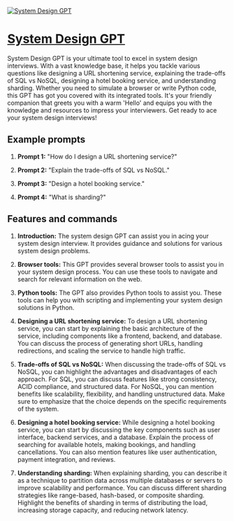 [![System Design GPT](https://files.oaiusercontent.com/file-r64CmKpALwyV4CE8jAHuK448?se=2123-10-16T17%3A25%3A32Z&sp=r&sv=2021-08-06&sr=b&rscc=max-age%3D31536000%2C%20immutable&rscd=attachment%3B%20filename%3D7b492d9f-e930-40d2-846e-c57fec79a0bf.png&sig=nXt3yOZZHqi26axoYxndrdxgtUJ2YqKCHj/aVY5YfGo%3D)](https://chat.openai.com/g/g-hdVziaooT-system-design-gpt)

# [System Design GPT](https://chat.openai.com/g/g-hdVziaooT-system-design-gpt)

System Design GPT is your ultimate tool to excel in system design interviews. With a vast knowledge base, it helps you tackle various questions like designing a URL shortening service, explaining the trade-offs of SQL vs NoSQL, designing a hotel booking service, and understanding sharding. Whether you need to simulate a browser or write Python code, this GPT has got you covered with its integrated tools. It's your friendly companion that greets you with a warm 'Hello' and equips you with the knowledge and resources to impress your interviewers. Get ready to ace your system design interviews!

## Example prompts

1. **Prompt 1:** "How do I design a URL shortening service?"

2. **Prompt 2:** "Explain the trade-offs of SQL vs NoSQL."

3. **Prompt 3:** "Design a hotel booking service."

4. **Prompt 4:** "What is sharding?"

## Features and commands

1. **Introduction:** The system design GPT can assist you in acing your system design interview. It provides guidance and solutions for various system design problems.

2. **Browser tools:** This GPT provides several browser tools to assist you in your system design process. You can use these tools to navigate and search for relevant information on the web.

3. **Python tools:** The GPT also provides Python tools to assist you. These tools can help you with scripting and implementing your system design solutions in Python.

4. **Designing a URL shortening service:** To design a URL shortening service, you can start by explaining the basic architecture of the service, including components like a frontend, backend, and database. You can discuss the process of generating short URLs, handling redirections, and scaling the service to handle high traffic.

5. **Trade-offs of SQL vs NoSQL:** When discussing the trade-offs of SQL vs NoSQL, you can highlight the advantages and disadvantages of each approach. For SQL, you can discuss features like strong consistency, ACID compliance, and structured data. For NoSQL, you can mention benefits like scalability, flexibility, and handling unstructured data. Make sure to emphasize that the choice depends on the specific requirements of the system.

6. **Designing a hotel booking service:** While designing a hotel booking service, you can start by discussing the key components such as user interface, backend services, and a database. Explain the process of searching for available hotels, making bookings, and handling cancellations. You can also mention features like user authentication, payment integration, and reviews.

7. **Understanding sharding:** When explaining sharding, you can describe it as a technique to partition data across multiple databases or servers to improve scalability and performance. You can discuss different sharding strategies like range-based, hash-based, or composite sharding. Highlight the benefits of sharding in terms of distributing the load, increasing storage capacity, and reducing network latency.